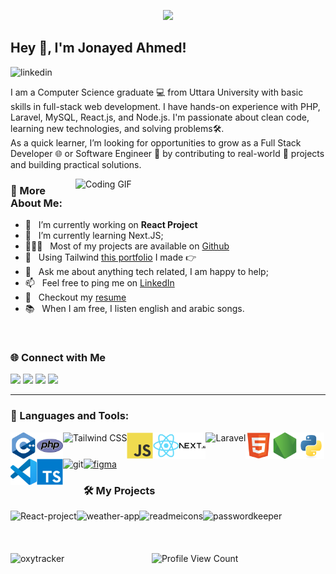 <!-- Animated Typing Intro -->
<p align="center">
  <img src="https://readme-typing-svg.herokuapp.com?font=Fira+Code&size=28&pause=1000&center=true&vCenter=true&width=900&lines=Hey+%F0%9F%91%8B%2C+Welcome+to+my+profile!;Hi+👉%2C+This+is+Jonayed+Ahmed!;Full+Stack+Developer+%7C+Content+Creator">
</p>


## Hey 👋, I'm Jonayed Ahmed!
<a href='https://www.linkedin.com/in/jonayedahmed/'><img align='left' alt="linkedin" src="https://raw.githubusercontent.com/rahul-jha98/rahul-jha98/561d474902b59c7429ec22bb73e225696c27b202/assets/linkedin.svg" height='18px'/></a><br/>


I am a Computer Science graduate 💻 from Uttara University with basic skills in full-stack web development. I have hands-on experience with PHP, Laravel, MySQL, React.js, and Node.js. I'm passionate about clean code, learning new technologies, and solving problems🛠️.
<br/>
As a quick learner, I’m looking for opportunities to grow as a Full Stack Developer 🌐 or Software Engineer 🤖 by contributing to real-world 📱 projects and building practical solutions.


<img align="right" alt="Coding GIF" width="400" src="https://media.giphy.com/media/qgQUggAC3Pfv687qPC/giphy.gif">

  
### 🧐 More About Me:

- 🔭 &nbsp; I’m currently working on **React Project**
- 🌱 &nbsp; I’m currently learning Next.JS; 
- 👨🏻‍💻 &nbsp; Most of my projects are available on [Github](https://github.com/rahul-jha98?tab=repositories)
- 🎨 &nbsp; Using Tailwind [this portfolio](https://jonayedahmed.netlify.app/) I made 👉
- 💬 &nbsp; Ask me about anything tech related, I am happy to help;
- 📫 &nbsp; Feel free to ping me on [LinkedIn](https://www.linkedin.com/in/jonayedahmed/)
- 📝 &nbsp; Checkout my [resume](https://drive.google.com/file/d/1VgDtUSekRgM-BYwYZHyFLZ0AYAGMUISB/view)
- 📚 &nbsp; When I am free, I listen english and arabic songs.

<br>

### 🌐 Connect with Me
<p align="left">
  <a href="https://www.linkedin.com/in/jonayedahmed/" target="_blank"><img src="https://img.shields.io/badge/LinkedIn-blue?style=for-the-badge&logo=linkedin&logoColor=white" /></a>
  <a href="https://www.youtube.com/@JonayedASaif" target="_blank"><img src="https://img.shields.io/badge/YouTube-red?style=for-the-badge&logo=youtube&logoColor=white" /></a>
  <a href="https://www.instagram.com/jonayed_a_saif/" target="_blank"><img src="https://img.shields.io/badge/Instagram-pink?style=for-the-badge&logo=instagram&logoColor=white" /></a>
  <a href="https://jonayedahmed.netlify.app/" target="_blank"><img src="https://img.shields.io/badge/Portfolio-blue?style=for-the-badge&logo=twitter&logoColor=white" /></a>
</p>

---

### 🔨 Languages and Tools:

<a href="https://www.cplusplus.com/" target="_blank">
  <img align="left" alt="C++" height="42px" src="https://raw.githubusercontent.com/devicons/devicon/master/icons/cplusplus/cplusplus-original.svg">
</a>
<a href="https://www.php.net/" target="_blank">
  <img align="left" alt="PHP" height="42px" src="https://raw.githubusercontent.com/devicons/devicon/master/icons/php/php-original.svg">
</a>
<a href="https://tailwindcss.com/" target="_blank">
  <img align="left" alt="Tailwind CSS" height="42px" src="https://www.vectorlogo.zone/logos/tailwindcss/tailwindcss-icon.svg">
</a>
<a href="https://developer.mozilla.org/en-US/docs/Web/JavaScript" target="_blank">
  <img align="left" alt="JavaScript" height="42px" src="https://raw.githubusercontent.com/devicons/devicon/master/icons/javascript/javascript-original.svg">
</a>
<a href="https://reactjs.org/" target="_blank">
  <img align="left" alt="React" height="42px" src="https://raw.githubusercontent.com/devicons/devicon/master/icons/react/react-original.svg">
</a>
<a href="https://nextjs.org/" target="_blank">
  <img align="left" alt="Next.js" height="42px" src="https://raw.githubusercontent.com/devicons/devicon/master/icons/nextjs/nextjs-original-wordmark.svg">
</a>
<a href="https://laravel.com/" target="_blank">
  <img align="left" alt="Laravel" height="42px" src="https://cdn.worldvectorlogo.com/logos/laravel-2.svg">
</a>
<a href="https://developer.mozilla.org/en-US/docs/Web/HTML" target="_blank">
  <img align="left" alt="HTML5" height="42px" src="https://raw.githubusercontent.com/devicons/devicon/master/icons/html5/html5-original.svg">
</a>
<a href="https://nodejs.org/" target="_blank">
  <img align="left" alt="Node.js" height="42px" src="https://raw.githubusercontent.com/devicons/devicon/master/icons/nodejs/nodejs-original.svg">
</a>
<a href="https://www.python.org/" target="_blank">
  <img align="left" alt="Python" height="42px" src="https://raw.githubusercontent.com/devicons/devicon/master/icons/python/python-original.svg">
</a>
<a href="https://code.visualstudio.com/" target="_blank">
  <img align="left" alt="VS Code" height="42px" src="https://raw.githubusercontent.com/devicons/devicon/master/icons/vscode/vscode-original.svg">
</a>
<a href="https://www.typescriptlang.org/" target="_blank">
  <img align="left" alt="TypeScript" height="42px" src="https://raw.githubusercontent.com/devicons/devicon/master/icons/typescript/typescript-original.svg">
</a>
<a href="https://git-scm.com/" target="_blank"> <img src="https://raw.githubusercontent.com/rahul-jha98/github_readme_icons/main/language_and_tools/square/git-scm/git-scm.svg" align="left" alt="git" height='42px'/> </a>
<a href="https://www.figma.com/" target="_blank"> <img src="https://raw.githubusercontent.com/rahul-jha98/github_readme_icons/main/language_and_tools/square/figma/figma.svg" alt="figma" height='42px'/> </a>


### 🛠️ My Projects
<a href="https://reacteshop.vercel.app/" target="_blank"> <img alt="React-project" src="https://jonayedahmed.netlify.app/assets/images/React-Based%20E-Commerce%20Frontend.png" height="68" align="left"> </a>
<a href="https://jonayed-ahmed-cse.github.io/vanila-js-weatherapp/" target="_blank"> <img alt="weather-app" src="https://jonayedahmed.netlify.app/assets/images/weatherapp.png"  height="68" align="left"> </a>
<a href="https://github.com/jonayed-ahmed-cse/python-whatsapp-message-automation" target="_blank"> <img alt="readmeicons" src="https://jonayedahmed.netlify.app/assets/images/web-dev-english.webp" height="68" align="left"> </a>
<a href="#" target="_blank"> <img alt="passwordkeeper" src="https://jonayedahmed.netlify.app/assets/images/blood.png" height="68" align="left"> </a>
<a href="https://github.com/jonayed-ahmed-cse/python-fake-news-detection" target="_blank"> <img alt="oxytracker" src="https://jonayedahmed.netlify.app/assets/images/fakeNews.png" height="68" align="left"> </a>



<p align="center">
  <img src="https://komarev.com/ghpvc/?username=jonayed-ahmed-cse&label=Profile+Views&color=blue&style=flat-square" alt="Profile View Count" />
</p>
